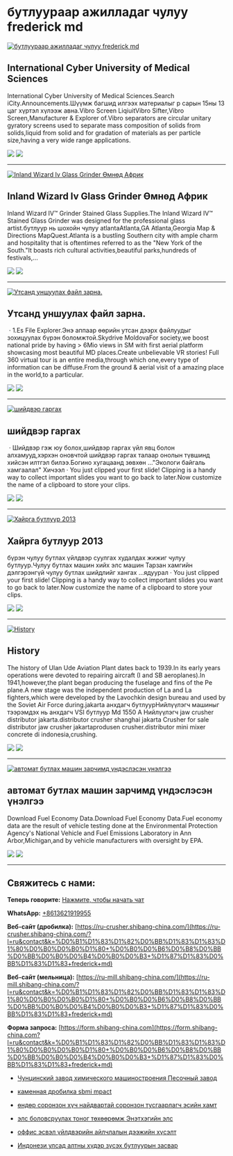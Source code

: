 # бутлуураар ажилладаг чулуу frederick md

<a href="https://swt.shibang-china.com/?l=ru&img&k=%D0%B1%D1%83%D1%82%D0%BB%D1%83%D1%83%D1%80%D0%B0%D0%B0%D1%80+%D0%B0%D0%B6%D0%B8%D0%BB%D0%BB%D0%B0%D0%B4%D0%B0%D0%B3+%D1%87%D1%83%D0%BB%D1%83%D1%83+frederick+md" target="_blank">![бутлуураар ажилладаг чулуу frederick md](http://static.shibang-china.com/all-800x300/844.jpg)</a>

## International Cyber University of Medical Sciences
International Cyber University of Medical Sciences.Search iCity.Announcements.Шүүмж багшид илгээх материалыг р сарын 15ны 13 цаг хүртэл хүлээж авна.Vibro Screen LiqiuitVibro Sifter,Vibro Screen,Manufacturer &amp; Explorer of.Vibro separators are circular unitary gyratory screens used to separate mass composition of solids from solids,liquid from solid and for gradation of materials as per particle size,having a very wide range applications.


<a href="https://whatsapp.shibangsoft.com/WhatsApp.php" target="_blank" title="WhatsApp">![](http://static.shibang-china.com/icon/whatsapp.png)</a> <a href="https://swt.shibang-china.com/?l=ru&icon&k=%D0%B1%D1%83%D1%82%D0%BB%D1%83%D1%83%D1%80%D0%B0%D0%B0%D1%80+%D0%B0%D0%B6%D0%B8%D0%BB%D0%BB%D0%B0%D0%B4%D0%B0%D0%B3+%D1%87%D1%83%D0%BB%D1%83%D1%83+frederick+md" target="_blank">![](http://static.shibang-china.com/icon/chat-ru.png)</a>

---

<a href="https://swt.shibang-china.com/?l=ru&img&k=%D0%B1%D1%83%D1%82%D0%BB%D1%83%D1%83%D1%80%D0%B0%D0%B0%D1%80+%D0%B0%D0%B6%D0%B8%D0%BB%D0%BB%D0%B0%D0%B4%D0%B0%D0%B3+%D1%87%D1%83%D0%BB%D1%83%D1%83+frederick+md" target="_blank">![Inland Wizard Iv Glass Grinder Өмнөд Африк](http://static.shibang-china.com/all-800x300/203.jpg)</a>

## Inland Wizard Iv Glass Grinder Өмнөд Африк
Inland Wizard IV™ Grinder Stained Glass Supplies.The Inland Wizard IV™ Stained Glass Grinder was designed for the professional glass artist.бутлуур нь шохойн чулуу atlantaAtlanta,GA Atlanta,Georgia Map &amp; Directions MapQuest.Atlanta is a bustling Southern city with ample charm and hospitality that is oftentimes referred to as the &quot;New York of the South.&quot;It boasts rich cultural activities,beautiful parks,hundreds of festivals,…


<a href="https://whatsapp.shibangsoft.com/WhatsApp.php" target="_blank" title="WhatsApp">![](http://static.shibang-china.com/icon/whatsapp.png)</a> <a href="https://swt.shibang-china.com/?l=ru&icon&k=%D0%B1%D1%83%D1%82%D0%BB%D1%83%D1%83%D1%80%D0%B0%D0%B0%D1%80+%D0%B0%D0%B6%D0%B8%D0%BB%D0%BB%D0%B0%D0%B4%D0%B0%D0%B3+%D1%87%D1%83%D0%BB%D1%83%D1%83+frederick+md" target="_blank">![](http://static.shibang-china.com/icon/chat-ru.png)</a>

---

<a href="https://swt.shibang-china.com/?l=ru&img&k=%D0%B1%D1%83%D1%82%D0%BB%D1%83%D1%83%D1%80%D0%B0%D0%B0%D1%80+%D0%B0%D0%B6%D0%B8%D0%BB%D0%BB%D0%B0%D0%B4%D0%B0%D0%B3+%D1%87%D1%83%D0%BB%D1%83%D1%83+frederick+md" target="_blank">![Утсанд уншуулах файл зарна.](http://static.shibang-china.com/all-800x300/316.jpg)</a>

## Утсанд уншуулах файл зарна.
&nbsp;&#0183;&#32;1.Es File Explorer.Энэ аппаар өөрийн утсан дээрх файлуудыг зохицуулах бүрэн боломжтой.Skydrive MoldovaFor society,we boost national pride by having &gt; 6Mio views in SM with first aerial platform showcasing most beautiful MD places.Create unbelievable VR stories! Full 360 virtual tour is an entire media,through which one,every type of information can be diffuse.From the ground &amp; aerial visit of a amazing place in the world,to a particular.


<a href="https://whatsapp.shibangsoft.com/WhatsApp.php" target="_blank" title="WhatsApp">![](http://static.shibang-china.com/icon/whatsapp.png)</a> <a href="https://swt.shibang-china.com/?l=ru&icon&k=%D0%B1%D1%83%D1%82%D0%BB%D1%83%D1%83%D1%80%D0%B0%D0%B0%D1%80+%D0%B0%D0%B6%D0%B8%D0%BB%D0%BB%D0%B0%D0%B4%D0%B0%D0%B3+%D1%87%D1%83%D0%BB%D1%83%D1%83+frederick+md" target="_blank">![](http://static.shibang-china.com/icon/chat-ru.png)</a>

---

<a href="https://swt.shibang-china.com/?l=ru&img&k=%D0%B1%D1%83%D1%82%D0%BB%D1%83%D1%83%D1%80%D0%B0%D0%B0%D1%80+%D0%B0%D0%B6%D0%B8%D0%BB%D0%BB%D0%B0%D0%B4%D0%B0%D0%B3+%D1%87%D1%83%D0%BB%D1%83%D1%83+frederick+md" target="_blank">![шийдвэр гаргах](http://static.shibang-china.com/all-800x300/833.jpg)</a>

## шийдвэр гаргах
&nbsp;&#0183;&#32;Шийдвэр гэж юу болох,шийдвэр гаргах үйл явц болон алхамууд,хэрхэн оновчтой шийдвэр гаргах талаар онолын түвшинд хийсэн илтгэл билээ.Богино хугацаанд зөвхөн …&quot;Экологи байгаль хамгаалал&quot; Хичээл&nbsp;&#0183;&#32;You just clipped your first slide! Clipping is a handy way to collect important slides you want to go back to later.Now customize the name of a clipboard to store your clips.


<a href="https://whatsapp.shibangsoft.com/WhatsApp.php" target="_blank" title="WhatsApp">![](http://static.shibang-china.com/icon/whatsapp.png)</a> <a href="https://swt.shibang-china.com/?l=ru&icon&k=%D0%B1%D1%83%D1%82%D0%BB%D1%83%D1%83%D1%80%D0%B0%D0%B0%D1%80+%D0%B0%D0%B6%D0%B8%D0%BB%D0%BB%D0%B0%D0%B4%D0%B0%D0%B3+%D1%87%D1%83%D0%BB%D1%83%D1%83+frederick+md" target="_blank">![](http://static.shibang-china.com/icon/chat-ru.png)</a>

---

<a href="https://swt.shibang-china.com/?l=ru&img&k=%D0%B1%D1%83%D1%82%D0%BB%D1%83%D1%83%D1%80%D0%B0%D0%B0%D1%80+%D0%B0%D0%B6%D0%B8%D0%BB%D0%BB%D0%B0%D0%B4%D0%B0%D0%B3+%D1%87%D1%83%D0%BB%D1%83%D1%83+frederick+md" target="_blank">![Хайрга бутлуур 2013](http://static.shibang-china.com/all-800x300/119.jpg)</a>

## Хайрга бутлуур 2013
бүрэн чулуу бутлах үйлдвэр суулгах худалдах жижиг чулуу бутлуур.Чулуу бутлах машин хийх элс машин Тарзан хамгийн дэлгэрэнгүй чулуу бутлах шийдлийг хангах …ядуурал&nbsp;&#0183;&#32;You just clipped your first slide! Clipping is a handy way to collect important slides you want to go back to later.Now customize the name of a clipboard to store your clips.


<a href="https://whatsapp.shibangsoft.com/WhatsApp.php" target="_blank" title="WhatsApp">![](http://static.shibang-china.com/icon/whatsapp.png)</a> <a href="https://swt.shibang-china.com/?l=ru&icon&k=%D0%B1%D1%83%D1%82%D0%BB%D1%83%D1%83%D1%80%D0%B0%D0%B0%D1%80+%D0%B0%D0%B6%D0%B8%D0%BB%D0%BB%D0%B0%D0%B4%D0%B0%D0%B3+%D1%87%D1%83%D0%BB%D1%83%D1%83+frederick+md" target="_blank">![](http://static.shibang-china.com/icon/chat-ru.png)</a>

---

<a href="https://swt.shibang-china.com/?l=ru&img&k=%D0%B1%D1%83%D1%82%D0%BB%D1%83%D1%83%D1%80%D0%B0%D0%B0%D1%80+%D0%B0%D0%B6%D0%B8%D0%BB%D0%BB%D0%B0%D0%B4%D0%B0%D0%B3+%D1%87%D1%83%D0%BB%D1%83%D1%83+frederick+md" target="_blank">![History](http://static.shibang-china.com/all-800x300/967.jpg)</a>

## History
The history of Ulan Ude Aviation Plant dates back to 1939.In its early years operations were devoted to repairing aircraft (I and SB aeroplanes).In 1941,however,the plant began producing the fuselage and fins of the Pe plane.A new stage was the independent production of La and La fighters,which were developed by the Lavochkin design bureau and used by the Soviet Air Force during.jakarta анхдагч бутлуурНийлүүлэгч машиныг тээрэмдэх нь анхдагч VSI бутлуур Md 1550 A Нийлүүлэгч jaw crusher distributor jakarta.distributor crusher shanghai jakarta Crusher for sale distributor jaw crusher jakartaprodusen crusher.distributor mini mixer concrete di indonesia,crushing.


<a href="https://whatsapp.shibangsoft.com/WhatsApp.php" target="_blank" title="WhatsApp">![](http://static.shibang-china.com/icon/whatsapp.png)</a> <a href="https://swt.shibang-china.com/?l=ru&icon&k=%D0%B1%D1%83%D1%82%D0%BB%D1%83%D1%83%D1%80%D0%B0%D0%B0%D1%80+%D0%B0%D0%B6%D0%B8%D0%BB%D0%BB%D0%B0%D0%B4%D0%B0%D0%B3+%D1%87%D1%83%D0%BB%D1%83%D1%83+frederick+md" target="_blank">![](http://static.shibang-china.com/icon/chat-ru.png)</a>

---

<a href="https://swt.shibang-china.com/?l=ru&img&k=%D0%B1%D1%83%D1%82%D0%BB%D1%83%D1%83%D1%80%D0%B0%D0%B0%D1%80+%D0%B0%D0%B6%D0%B8%D0%BB%D0%BB%D0%B0%D0%B4%D0%B0%D0%B3+%D1%87%D1%83%D0%BB%D1%83%D1%83+frederick+md" target="_blank">![автомат бутлах машин зарчимд үндэслэсэн үнэлгээ](http://static.shibang-china.com/all-800x300/1494.jpg)</a>

## автомат бутлах машин зарчимд үндэслэсэн үнэлгээ
Download Fuel Economy Data.Download Fuel Economy Data.Fuel economy data are the result of vehicle testing done at the Environmental Protection Agency's National Vehicle and Fuel Emissions Laboratory in Ann Arbor,Michigan,and by vehicle manufacturers with oversight by EPA.

<a href="https://whatsapp.shibangsoft.com/WhatsApp.php" target="_blank" title="WhatsApp">![](http://static.shibang-china.com/icon/whatsapp.png)</a> <a href="https://swt.shibang-china.com/?l=ru&icon&k=%D0%B1%D1%83%D1%82%D0%BB%D1%83%D1%83%D1%80%D0%B0%D0%B0%D1%80+%D0%B0%D0%B6%D0%B8%D0%BB%D0%BB%D0%B0%D0%B4%D0%B0%D0%B3+%D1%87%D1%83%D0%BB%D1%83%D1%83+frederick+md" target="_blank">![](http://static.shibang-china.com/icon/chat-ru.png)</a>

---
## Свяжитесь с нами:

**Теперь говорите:** [Нажмите, чтобы начать чат](https://swt.shibang-china.com?l=ru&contact&k=%D0%B1%D1%83%D1%82%D0%BB%D1%83%D1%83%D1%80%D0%B0%D0%B0%D1%80+%D0%B0%D0%B6%D0%B8%D0%BB%D0%BB%D0%B0%D0%B4%D0%B0%D0%B3+%D1%87%D1%83%D0%BB%D1%83%D1%83+frederick+md)

**WhatsApp:**  [+8613621919955](https://whatsapp.shibangsoft.com/WhatsApp.php)

**Веб-сайт (дробилка):** [https://ru-crusher.shibang-china.com/](https://ru-crusher.shibang-china.com/?l=ru&contact&k=%D0%B1%D1%83%D1%82%D0%BB%D1%83%D1%83%D1%80%D0%B0%D0%B0%D1%80+%D0%B0%D0%B6%D0%B8%D0%BB%D0%BB%D0%B0%D0%B4%D0%B0%D0%B3+%D1%87%D1%83%D0%BB%D1%83%D1%83+frederick+md)

**Веб-сайт (мельница):** [https://ru-mill.shibang-china.com/](https://ru-mill.shibang-china.com/?l=ru&contact&k=%D0%B1%D1%83%D1%82%D0%BB%D1%83%D1%83%D1%80%D0%B0%D0%B0%D1%80+%D0%B0%D0%B6%D0%B8%D0%BB%D0%BB%D0%B0%D0%B4%D0%B0%D0%B3+%D1%87%D1%83%D0%BB%D1%83%D1%83+frederick+md)

**Форма запроса:** [https://form.shibang-china.com](https://form.shibang-china.com?l=ru&contact&k=%D0%B1%D1%83%D1%82%D0%BB%D1%83%D1%83%D1%80%D0%B0%D0%B0%D1%80+%D0%B0%D0%B6%D0%B8%D0%BB%D0%BB%D0%B0%D0%B4%D0%B0%D0%B3+%D1%87%D1%83%D0%BB%D1%83%D1%83+frederick+md)

* [Чунцинский завод химического машиностроения Песочный завод](../126/%D0%A7%D1%83%D0%BD%D1%86%D0%B8%D0%BD%D1%81%D0%BA%D0%B8%D0%B9%20%D0%B7%D0%B0%D0%B2%D0%BE%D0%B4%20%D1%85%D0%B8%D0%BC%D0%B8%D1%87%D0%B5%D1%81%D0%BA%D0%BE%D0%B3%D0%BE%20%D0%BC%D0%B0%D1%88%D0%B8%D0%BD%D0%BE%D1%81%D1%82%D1%80%D0%BE%D0%B5%D0%BD%D0%B8%D1%8F%20%D0%9F%D0%B5%D1%81%D0%BE%D1%87%D0%BD%D1%8B%D0%B9%20%D0%B7%D0%B0%D0%B2%D0%BE%D0%B4.md)

* [каменная дробилка sbmi mpact](../126/%D0%BA%D0%B0%D0%BC%D0%B5%D0%BD%D0%BD%D0%B0%D1%8F%20%D0%B4%D1%80%D0%BE%D0%B1%D0%B8%D0%BB%D0%BA%D0%B0%20sbmi%20mpact.md)

* [өндөр соронзон хүч найдвартай соронзон тусгаарлагч эсийн хамт](../129/%D3%A9%D0%BD%D0%B4%D3%A9%D1%80%20%D1%81%D0%BE%D1%80%D0%BE%D0%BD%D0%B7%D0%BE%D0%BD%20%D1%85%D2%AF%D1%87%20%D0%BD%D0%B0%D0%B9%D0%B4%D0%B2%D0%B0%D1%80%D1%82%D0%B0%D0%B9%20%D1%81%D0%BE%D1%80%D0%BE%D0%BD%D0%B7%D0%BE%D0%BD%20%D1%82%D1%83%D1%81%D0%B3%D0%B0%D0%B0%D1%80%D0%BB%D0%B0%D0%B3%D1%87%20%D1%8D%D1%81%D0%B8%D0%B9%D0%BD%20%D1%85%D0%B0%D0%BC%D1%82.md)

* [элс боловсруулах тоног төхөөрөмж Энэтхэгийн элс](../130/%D1%8D%D0%BB%D1%81%20%D0%B1%D0%BE%D0%BB%D0%BE%D0%B2%D1%81%D1%80%D1%83%D1%83%D0%BB%D0%B0%D1%85%20%D1%82%D0%BE%D0%BD%D0%BE%D0%B3%20%D1%82%D3%A9%D1%85%D3%A9%D3%A9%D1%80%D3%A9%D0%BC%D0%B6%20%D0%AD%D0%BD%D1%8D%D1%82%D1%85%D1%8D%D0%B3%D0%B8%D0%B9%D0%BD%20%D1%8D%D0%BB%D1%81.md)

* [оффис эсвэл үйлдвэрийн айлчлалын дээжийн хүсэлт](../128/%D0%BE%D1%84%D1%84%D0%B8%D1%81%20%D1%8D%D1%81%D0%B2%D1%8D%D0%BB%20%D2%AF%D0%B9%D0%BB%D0%B4%D0%B2%D1%8D%D1%80%D0%B8%D0%B9%D0%BD%20%D0%B0%D0%B9%D0%BB%D1%87%D0%BB%D0%B0%D0%BB%D1%8B%D0%BD%20%D0%B4%D1%8D%D1%8D%D0%B6%D0%B8%D0%B9%D0%BD%20%D1%85%D2%AF%D1%81%D1%8D%D0%BB%D1%82.md)

* [Индонези улсад алтны хүдэр зүсэх бутлуурын засвар](../130/%D0%98%D0%BD%D0%B4%D0%BE%D0%BD%D0%B5%D0%B7%D0%B8%20%D1%83%D0%BB%D1%81%D0%B0%D0%B4%20%D0%B0%D0%BB%D1%82%D0%BD%D1%8B%20%D1%85%D2%AF%D0%B4%D1%8D%D1%80%20%D0%B7%D2%AF%D1%81%D1%8D%D1%85%20%D0%B1%D1%83%D1%82%D0%BB%D1%83%D1%83%D1%80%D1%8B%D0%BD%20%D0%B7%D0%B0%D1%81%D0%B2%D0%B0%D1%80.md)